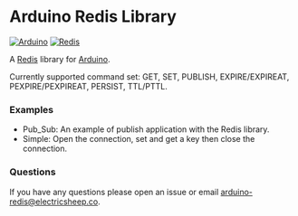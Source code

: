 # Arduino Redis Library

[![Arduino](https://www.vectorlogo.zone/logos/arduino/arduino-ar21.svg)](https://www.arduino.cc)
[![Redis](https://www.vectorlogo.zone/logos/redis/redis-ar21.svg)](https://redis.io/)

A [Redis](https://redis.io/) library for [Arduino](https://www.arduino.cc).

Currently supported command set: GET, SET, PUBLISH, EXPIRE/EXPIREAT, 
    PEXPIRE/PEXPIREAT, PERSIST, TTL/PTTL.

### Examples

- Pub_Sub: An example of publish application with the Redis library.
- Simple: Open the connection, set and get a key then close the connection.

### Questions

If you have any questions please open an issue or email [arduino-redis@electricsheep.co](mailto:arduino-redis@electricsheep.co).
